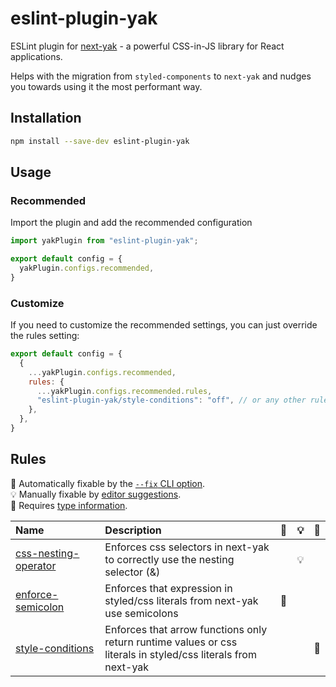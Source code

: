 # eslint-plugin-yak

ESLint plugin for [next-yak](https://yak.js.org/) - a powerful CSS-in-JS library for React applications.

Helps with the migration from `styled-components` to `next-yak` and nudges you towards using it the most performant way.

## Installation

```bash
npm install --save-dev eslint-plugin-yak
```

## Usage

### Recommended

Import the plugin and add the recommended configuration

```js
import yakPlugin from "eslint-plugin-yak";

export default config = {
  yakPlugin.configs.recommended,
}
```

### Customize

If you need to customize the recommended settings, you can just override the rules setting:

```js
export default config = {
  {
    ...yakPlugin.configs.recommended,
    rules: {
      ...yakPlugin.configs.recommended.rules,
      "eslint-plugin-yak/style-conditions": "off", // or any other rule
    },
  },
}
```

## Rules

<!-- begin auto-generated rules list -->

🔧 Automatically fixable by the [`--fix` CLI option](https://eslint.org/docs/user-guide/command-line-interface#--fix).\
💡 Manually fixable by [editor suggestions](https://eslint.org/docs/latest/use/core-concepts#rule-suggestions).\
💭 Requires [type information](https://typescript-eslint.io/linting/typed-linting).

| Name                                                       | Description                                                                                                   | 🔧 | 💡 | 💭 |
| :--------------------------------------------------------- | :------------------------------------------------------------------------------------------------------------ | :- | :- | :- |
| [css-nesting-operator](docs/rules/css-nesting-operator.md) | Enforces css selectors in next-yak to correctly use the nesting selector (&)                                  |    | 💡 |    |
| [enforce-semicolon](docs/rules/enforce-semicolon.md)       | Enforces that expression in styled/css literals from next-yak use semicolons                                  | 🔧 |    |    |
| [style-conditions](docs/rules/style-conditions.md)         | Enforces that arrow functions only return runtime values or css literals in styled/css literals from next-yak |    |    | 💭 |

<!-- end auto-generated rules list -->
